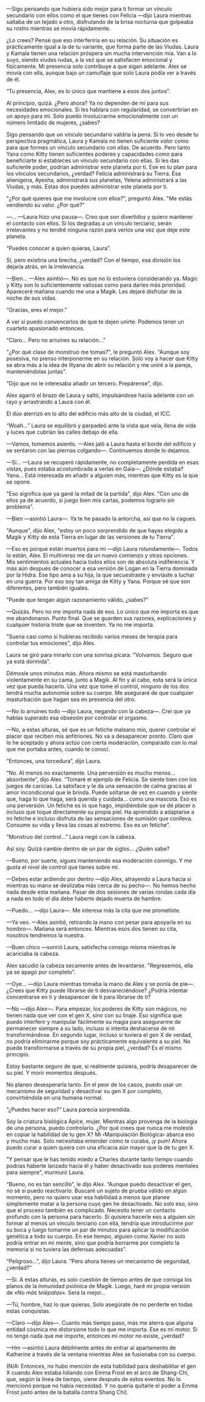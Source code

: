 
—Sigo pensando que hubiera sido mejor para ti formar un vínculo secundario con ellos como el que tienes con Felicia —dijo Laura mientras saltaba de un tejado a otro, disfrutando de la brisa nocturna que golpeaba su rostro mientras se movía rápidamente.

¿Lo crees? Pensé que eso interferiría en su relación. Su situación es prácticamente igual a la de tu variante, que forma parte de las Viudas. Laura y Kamala tienen una relación próspera sin mucha intervención mía. Van a lo suyo, siendo viudas rudas, a la vez que se satisfacen emocional y físicamente. Mi presencia solo contribuye a que sigan adelante. Alex se movía con ella, aunque bajo un camuflaje que solo Laura podía ver a través de él.

“Tu presencia, Alex, es lo único que mantiene a esos dos juntos”.

Al principio, quizá. ¿Pero ahora? Ya no dependen de mí para sus necesidades emocionales. Si les hablara con regularidad, se convertirían en un apoyo para mí. Solo puedo involucrarme emocionalmente con un número limitado de mujeres, ¿sabes?

Sigo pensando que un vínculo secundario valdría la pena. Si lo veo desde tu perspectiva pragmática, Laura y Kamala no tienen suficiente _valor_ como para que formes un vínculo secundario con ellas. De acuerdo. Pero tanto Yana como Kitty tienen suficientes poderes y capacidades como para beneficiarte si estableces un vínculo secundario con ellas. Si les das suficiente poder, podrían administrar este planeta por ti. Ese es tu plan para los vínculos secundarios, ¿verdad? Felicia administrará su Tierra. Esa alienígena, Ayesha, administrará sus planetas, Yelena administrará a las Viudas, y más. Estas dos pueden administrar este planeta por ti.

"¿Por qué quieres que me involucre con ellos?", preguntó Alex. "Me estás vendiendo su valor. ¿Por qué?"

—… —Laura hizo una pausa—. Creo que son divertidos y quiero mantener el contacto con ellos. Si los degradas a un vínculo terciario, serán irrelevantes y no tendré ninguna razón para verlos una vez que deje este planeta.

“Puedes conocer a quien quieras, Laura”.

Sí, pero existiría una brecha, ¿verdad? Con el tiempo, esa división los dejaría atrás, en la irrelevancia.

—Bien... —Alex asintió—. No es que no lo estuviera considerando ya. Magic y Kitty son lo suficientemente valiosas como para darles más prioridad. Apareceré mañana cuando me una a Magik. Les dejaré disfrutar de la noche de sus vidas.

“Gracias, eres el mejor.”

A ver si puedo convencerlos de que te dejen unirte. Podemos tener un cuarteto apasionado entonces.

“Claro… Pero no arruines su relación…”

"¿Por qué clase de monstruo me tomas?", le preguntó Alex. "Aunque soy posesiva, no pienso interponerme en su relación. Solo voy a hacer que Kitty se abra más a la idea de Illyana de abrir su relación y me uniré a la pareja, manteniéndolas juntas".

"Dijo que no le interesaba añadir un tercero. Prepárense", dijo.

Alex agarró el brazo de Laura y saltó, impulsándose hacia adelante con un rayo y arrastrando a Laura con él.

El dúo aterrizó en lo alto del edificio más alto de la ciudad, el ICC.

“Woah…” Laura se equilibró y parpadeó ante la vista que veía, llena de vida y luces que cubrían las calles debajo de ella.

—Vamos, tomemos asiento. —Alex jaló a Laura hasta el borde del edificio y se sentaron con las piernas colgando—. Continuemos donde lo dejamos.

—Sí... —Laura se recuperó rápidamente, no completamente perdida en esas vistas, pues estaba acostumbrada a verlas en Gaia—. ¿Dónde estaba? Yana... Está interesada en añadir a alguien más, mientras que Kitty es la que se opone.

"Eso significa que ya gané la mitad de la partida", dijo Alex. "Con uno de ellos ya de acuerdo, si juego bien mis cartas, podemos lograrlo sin problema".

—Bien —asintió Laura—. Ya te he pasado la antorcha, así que no la cagues.

"Aunque", dijo Alex, "estoy un poco sorprendido de que hayas elegido a Magik y Kitty de esta Tierra en lugar de las versiones de tu Tierra".

—Eso es porque están muertos para mí —dijo Laura rotundamente—. Todos lo están, Alex. El multiverso me da un nuevo comienzo y otras opciones. Mis sentimientos actuales hacia todos ellos son de absoluta indiferencia. Y más aún después de conocer a esa versión de Logan en la Tierra dominada por la Hidra. Ese tipo ama a su hija, la que secuestraste y enviaste a luchar en una guerra. Por eso soy tan amiga de Kitty y Yana. Porque sé que son diferentes, pero también iguales.

“Puede que tengan algún razonamiento válido, ¿sabes?”

—Quizás. Pero no me importa nada de eso. Lo único que me importa es que me abandonaron. Punto final. Que se guarden sus razones, explicaciones y cualquier historia triste que se inventen. Ya no me importa.

"Suena casi como si hubieras recibido varios meses de terapia para controlar tus emociones", dijo Alex.

Laura se giró para mirarlo con una sonrisa pícara. "Volvamos. Seguro que ya está dormida".

Démosle unos minutos más. Ahora mismo se está masturbando violentamente en su cama, junto a Magik. Al fin y al cabo, esta será la única vez que pueda hacerlo. Una vez que tome el control, ninguno de los dos tendrá mucha autonomía sobre su cuerpo. Me aseguraré de que cualquier masturbación que hagan sea en presencia del otro.

—No lo arruines todo —dijo Laura, negando con la cabeza—. Creí que ya habías superado esa obsesión por controlar el orgasmo.

—No, a estas alturas, sé que es un fetiche malsano mío, querer controlar el placer que reciben mis anfitriones. No va a desaparecer pronto. Claro que lo he aceptado y ahora actúo con cierta moderación, comparado con lo mal que me portaba antes, cuando te conocí.

“Entonces, una torcedura”, dijo Laura.

“No. Al menos no exactamente. Una perversión es mucho menos… absorbente”, dijo Alex. “Tomaré el ejemplo de Felicia. Se siente bien con los juegos de caricias. La satisface y le da una sensación de calma gracias al amor incondicional que le brinda. Puede soltarse de vez en cuando y siente que, haga lo que haga, será querida y cuidada… como una mascota. Eso es una perversión. Un fetiche es lo que hago, impidiéndole que se dé placer o incluso que toque directamente su propia piel. Ha aprendido a adaptarse a mi fetiche e incluso disfruta de las sensaciones de sumisión que conlleva. Consume su vida y lleva las cosas al extremo. Eso es un fetiche”.

“Monstruo del control…” Laura negó con la cabeza.

Así soy. Quizá cambie dentro de un par de siglos... ¿Quién sabe?

—Bueno, por suerte, sigues manteniendo esa moderación conmigo. Y me gusta el nivel de control que tienes sobre mí.

—Debes estar ardiendo por dentro —dijo Alex, atrayendo a Laura hacia sí mientras su mano se deslizaba más cerca de su pecho—. No hemos hecho nada desde esta mañana. Pasar de dos sesiones de varias rondas cada día a nada en todo el día debe haberte dejado muerta de hambre.

—Puedo... —dijo Laura—. Me interesa más la cita que me prometiste.

—Ya veo. —Alex asintió, retirando la mano con pesar para apoyarla en su hombro—. Mañana será entonces. Mientras esos dos tienen su cita, nosotros tendremos la nuestra.

—Buen chico —sonrió Laura, satisfecha consigo misma mientras le acariciaba la cabeza.

Alex sacudió la cabeza secamente antes de levantarse. "Regresemos, ella ya se apagó por completo".

—Oye... —dijo Laura mientras tomaba la mano de Alex y se ponía de pie—. ¿Crees que Kitty puede librarse de ti desvaneciéndose? ¿Podría intentar concentrarse en ti y desaparecer de ti para librarse de ti?

—No —dijo Alex—. Para empezar, los poderes de Kitty son mágicos, no tienen nada que ver con el gen X, sino con su linaje. Eso significa que puedo interferir y manipular fácilmente su magia para asegurarme de permanecer siempre a su lado, incluso si intenta deshacerse de mí transformándose. En segundo lugar, incluso si tuviera el gen X de verdad, no podría eliminarme porque soy prácticamente equivalente a su piel. No puede transformarse a través de su propia piel, ¿verdad? Es el mismo principio.

Estoy bastante seguro de que, si realmente quisiera, podría desaparecer de su piel. Y morir momentos después.

No planeo desesperarla tanto. En el peor de los casos, puedo usar un mecanismo de seguridad y desactivar su gen X por completo, convirtiéndola en una humana normal.

“¿Puedes hacer eso?” Laura parecía sorprendida.

Soy la criatura biológica Ápice, mujer. Mientras algo provenga de la biología de una persona, puedo controlarlo. ¿Por qué crees que nunca me molesté en copiar la habilidad de tu gen X? Mi ‹Manipulación Biológica› abarca eso y mucho más. Solo necesitaba entender cómo te curaba, ¡y pum! Ahora puedo curar a quien quiera con una eficacia aún mayor que la de tu gen X.

"Y pensar que le has tenido miedo a Charles durante tanto tiempo cuando podrías haberte lanzado hacia él y haber desactivado sus poderes mentales para siempre", murmuró Laura.

“Bueno, no es tan sencillo”, le dijo Alex. “Aunque puedo desactivar el gen, no sé si puedo reactivarlo. Buscaré un sujeto de prueba válido en algún momento, pero no quiero usar esa habilidad a menos que planee simplemente matar a la persona cuyo gen he desactivado. No solo eso, sino que el proceso también es complicado. Necesito tener un contacto profundo con la persona para hacerlo. Si quisiera hacerle eso a alguien sin formar al menos un vínculo terciario con ella, tendría que introducirme por su boca y luego tomarme un par de minutos para aplicar la modificación genética a todo su cuerpo. En ese tiempo, alguien como Xavier no solo podría entrar en mi mente, sino que podría borrarme por completo la memoria si no tuviera las defensas adecuadas”.

“Peligroso…”, dijo Laura. “Pero ahora tienes un mecanismo de seguridad, ¿verdad?”

—Sí. A estas alturas, es solo cuestión de tiempo antes de que consiga los planos de la inmunidad psiónica de Magik. Luego, haré mi propia versión de _«No más telépatas»._ Será la mejor...

—Tú, hombre, haz lo que quieras. Solo asegúrate de no perderte en todas estas conquistas.

—Claro —dijo Alex—. Cuanto más tiempo paso, más me aterra que alguna entidad cósmica me distorsione todo lo que me importa. Ese es mi motor. Si no tengo nada que me importe, entonces mi motor no existe, ¿verdad?

—Hm —asintió Laura débilmente antes de entrar al apartamento de Katherine a través de la ventana mientras Alex se fusionaba con su cuerpo.

(N/A: Entonces, no hubo mención de esta habilidad para deshabilitar el gen X cuando Alex estaba lidiando con Emma Frost en el arco de Shang-Chi, que, según la línea de tiempo, viene después de estos eventos. No lo mencionó porque no había necesidad. Y no quería quitarle el poder a Emma Frost justo antes de la batalla contra Shang Chi).